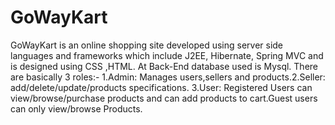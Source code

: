 # GoWayKart
GoWayKart is an online shopping site developed using server side languages and frameworks which include J2EE, Hibernate, Spring MVC and is designed using CSS ,HTML. At Back-End database used is Mysql. There are basically 3 roles:- 1.Admin: Manages users,sellers and products.2.Seller: add/delete/update/products specifications. 3.User: Registered Users can view/browse/purchase products and can add products to cart.Guest users can only view/browse Products.
